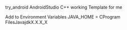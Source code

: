 try_android AndroidStudio C++ working Template for me

Add to Environment Variables JAVA_HOME = CProgram FilesJavajdkX.X.X_X